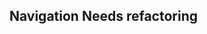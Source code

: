 <h2>Navigation <span class="status refactor">Needs refactoring</span></h2>
<style>
#navigation .sample{
background-color: #f4f4f4;
}
</style>
